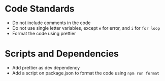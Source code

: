 # Code Standards

- Do not include comments in the code
- Do not use single letter variables, except `e` for error, and `i` for `for loop`
- Format the code using prettier

# Scripts and Dependencies

- Add prettier as dev dependency
- Add a script on package.json to format the code using `npm run format`
